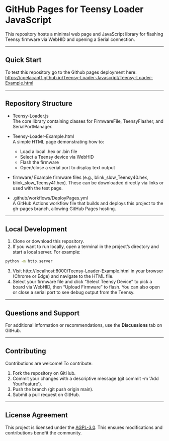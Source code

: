# GitHub Pages for Teensy Loader JavaScript

This repository hosts a minimal web page and JavaScript library for flashing Teensy firmware via WebHID and opening a Serial connection.

---

## Quick Start

To test this repository go to the Github pages deployment here: https://coelacant1.github.io/Teensy-Loader-Javascript/Teensy-Loader-Example.html

---

## Repository Structure

- Teensy-Loader.js  
  The core library containing classes for FirmwareFile, TeensyFlasher, and SerialPortManager.

- Teensy-Loader-Example.html  
  A simple HTML page demonstrating how to:
  - Load a local .hex or .bin file
  - Select a Teensy device via WebHID
  - Flash the firmware
  - Open/close a serial port to display text output

- firmware/
  Example firmware files (e.g., blink_slow_Teensy40.hex, blink_slow_Teensy41.hex). These can be downloaded directly via links or used with the test page.

- .github/workflows/DeployPages.yml  
  A GitHub Actions workflow file that builds and deploys this project to the gh-pages branch, allowing GitHub Pages hosting.

---

## Local Development

1. Clone or download this repository.
2. If you want to run locally, open a terminal in the project’s directory and start a local server. For example:
```bash
python -m http.server
```
3. Visit http://localhost:8000/Teensy-Loader-Example.html in your browser (Chrome or Edge) and navigate to the HTML file.
4. Select your firmware file and click “Select Teensy Device” to pick a board via WebHID, then “Upload Firmware” to flash. You can also open or close a serial port to see debug output from the Teensy.

---

## Questions and Support

For additional information or recommendations, use the **Discussions** tab on GitHub.

---

## Contributing

Contributions are welcome! To contribute:
1. Fork the repository on GitHub.
2. Commit your changes with a descriptive message (git commit -m 'Add YourFeature').
3. Push the branch (git push origin main).
4. Submit a pull request on GitHub.

---

## License Agreement

This project is licensed under the [AGPL-3.0](https://choosealicense.com/licenses/agpl-3.0/). This ensures modifications and contributions benefit the community.
